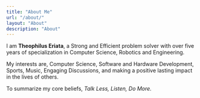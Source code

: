 ```yaml
---
title: "About Me"
url: "/about/"
layout: "About"
description: "About"
---
```


I am **Theophilus Eriata**, a Strong and Efficient problem solver with over five years of specialization in Computer Science, Robotics and Engineering.

My interests are, Computer Science, Software and Hardware Development, Sports, Music, Engaging Discussions, and making a positive lasting impact in the lives of others.

To summarize my core beliefs, *Talk Less, Listen, Do More.*
